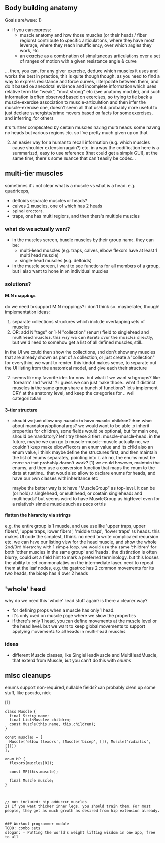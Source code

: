 ## Body building anatomy

Goals are/were:
1)
* if you can express:
  - muscle anatomy and how those muscles (or their heads / fiber regions) contribute to specific articulations, where they have most leverage, where they reach insufficiency, over which angles they work, etc
  - an exercise as a combination of simultaneous articulations over a set of ranges of motion with a given resistance angle & curve

... then, you can, for any given exercise, deduce which muscles it uses and works the best
in practice, this is quite though though. as you need to find a way to express resistance and force curves, interpolate between them, and do it based on anecdotal evidence and incomplete information which uses relative term like "weak", "most strong" etc (see anatomy module), and such information is often observed based on exercises, so trying to tie back a muscle-exercise association to muscle-articulation and then infer the muscle-exercise one, doesn't seem all that useful.
probably more useful to just declare synergists/prime movers based on facts for some exercises, and inferring, for others

it's further complicated by certain muscles having multi heads, some having no heads but various regions etc.
so I've pretty much given up on that

2) an easier way for a human to recall information (e.g. which muscles cause shoulder extension again?) etc.
in a way the codification here is a summarized, easy to use reference (that could get a simple GUI), at the same time, there's some nuance that can't easily be coded...


## multi-tier muscles
sometimes it's not clear what is a muscle vs what is a head. e.g. quadriceps,
* deltoids separate muscles or heads?
* calves 2 muscles, one of which has 2 heads
* spinal erectors.
* traps, one has multi regions, and then there's multiple muscles

### what do we actually want?

- in the muscles screen, bundle muscles by their group name. they can be:
  - multi-head muscles (e.g. traps, calves, elbow flexors have at least 1 multi head muscle)
  - single-head muscles (e.g. deltoids)
- in the muscle screen, i want to see functions for all members of a group, but i also want to hone in on individual muscles

### solutions?

#### M:N mappings

do we need to support M:N mappings? i don't think so. maybe later, though!
implementation ideas:
1) separate collections structures which include overlapping sets of muscles
2) OR: add N "tags" or 1-N "collection" (enum) field to singlehead and multihead muscles. this way we can iterate over the muscles directly,
   but we'd need to somehow get a list of all defined muscles, still..

in the UI we could then show the collections, and don't show any muscles that are already shown as part of a collection, or just create a "collection" for everything we want to render. this kindof makes sense, to separate out the UI listing from the anatomical model, and give each their structure

2) seems like my favorite idea for now. but what if we want subgroups? like 'forearm' and 'wrist' ? i guess we can just make those..
what if distinct muscles in the same group share a bunch of functions? let's implement DRY at the anatomy level, and keep the categories for .. well categorizatian

#### 3-tier structure

* should we just allow any muscle to have muscle-children? then what about mandatory/optional args? we would want to be able to inherit properties
  for children, some fields would be optional, but for main one, should be mandatory?
  let's try these 3 tiers: muscle-muscle-head. in the future, maybe we can go to muscle-muscle-muscle
  actually no, we couldn't keep make elbowFlexors an enum value and its child also an enum value, i think
  maybe define the structures first, and then maintain the list of enums separately, pointing into it. ah no, the enums must be const so that probably doesn't work? [1]
  we could however, maintain the enums, and then use a conversion function that maps the enum to the data at runtime.. that woud also allow to declare enums for heads, and have our own classes with inheritance etc

  maybe the better way is to have "MuscleGroup" as top-level. it can be (or hold) a singlehead, or multihead, or contain singleheads and multiheads?
  but seems weird to have MuscleGroup as highlevel even for a relatively simple muscle such as pecs or tris

#### flatten the hierarchy via strings

e.g. the entire group is 1 muscle, and use use like 'upper traps, upper fibers', 'upper traps, lower fibers', 'middle traps', 'lower traps' as heads.
this makes UI code the simplest, I think. no need to write complicated recursion etc. we can have our listing view for the head muscle, and show the whole 2nd/3rd hierarchy with 1 simple loop. we would use the same 'children' for both 'other muscles in the same group' and 'heads'. the distinction is often blurry, could set a field hint to mark a preferred terminology.
but this looses the ability to set commonalaties on the intermediate layer. need to repeat them at the leaf nodes, e.g. the gastroc has 2 common movements for its two heads, the bicep has 4 over 2 heads

## 'whole' head

why do we need this 'whole' head stuff again? is there a cleaner way?

- for defining props when a muscle has only 1 head.
- it's only used on muscle page where we show the properties
- if there's only 1 head, you can define movements at the muscle level or the head level. but we want to keep global movements to support applying movements to all heads in multi-head muscles

### ideas

- different Muscle classes, like SingleHeadMuscle and MultiHeadMuscle, that extend from Muscle, but you can't do this with *enums*

## misc cleanups
enums support non-required, nullable fields? can probably clean up some stuff, like pseudo, nick



[1]
```
class Muscle {
  final String name;
  final List<Muscle> children;
  const Muscle(this.name, this.children);
}

const muscles = [
  Muscle('elbow flexors', [Muscle('bicep', []), Muscle('radialis', [])])
];

enum MP {
  flexors(muscles[0]);

  const MP(this.muscle);

  final Muscle muscle;
}
```
```


// not included: hip adductor muscles
2) If you want thicker inner legs, you should train them. For most people, they get as much growth as desired from hip extension already.


### Workout programmer module
TODO: combo sets
slogan: - Putting the world's weight lifting wisdom in one app, free to all